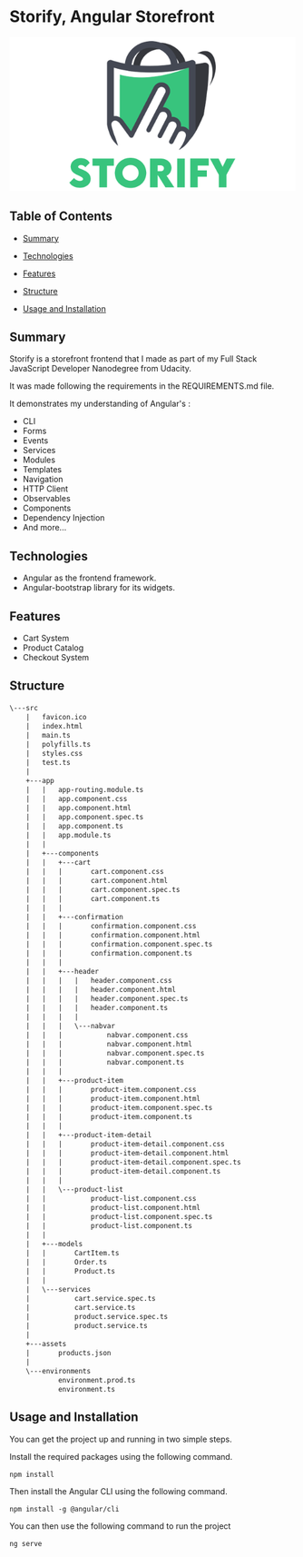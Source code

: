 # Storify, Angular Storefront

<p align="center">
  <img src="https://raw.githubusercontent.com/HossamAbubakr/Storify-Storefront-Angular-Frontend/main/logo.png">
</p>

## Table of Contents

- [Summary](#Summary)

- [Technologies](#Technologies)

- [Features](#Features)

- [Structure](#Structure)

- [Usage and Installation](#usage-and-installation)

## Summary

Storify is a storefront frontend that I made as part of my Full Stack JavaScript Developer Nanodegree from Udacity.

It was made following the requirements in the REQUIREMENTS.md file.

It demonstrates my understanding of Angular's : 
- CLI
- Forms
- Events
- Services
- Modules
- Templates
- Navigation
- HTTP Client
- Observables
- Components
- Dependency Injection
- And more...

## Technologies

- Angular as the frontend framework.
- Angular-bootstrap library for its widgets.

## Features

- Cart System
- Product Catalog
- Checkout System

## Structure

```
\---src
    |   favicon.ico
    |   index.html
    |   main.ts
    |   polyfills.ts
    |   styles.css
    |   test.ts
    |
    +---app
    |   |   app-routing.module.ts
    |   |   app.component.css
    |   |   app.component.html
    |   |   app.component.spec.ts
    |   |   app.component.ts
    |   |   app.module.ts
    |   |
    |   +---components
    |   |   +---cart
    |   |   |       cart.component.css
    |   |   |       cart.component.html
    |   |   |       cart.component.spec.ts
    |   |   |       cart.component.ts
    |   |   |
    |   |   +---confirmation
    |   |   |       confirmation.component.css
    |   |   |       confirmation.component.html
    |   |   |       confirmation.component.spec.ts
    |   |   |       confirmation.component.ts
    |   |   |
    |   |   +---header
    |   |   |   |   header.component.css
    |   |   |   |   header.component.html
    |   |   |   |   header.component.spec.ts
    |   |   |   |   header.component.ts
    |   |   |   |
    |   |   |   \---nabvar
    |   |   |           nabvar.component.css
    |   |   |           nabvar.component.html
    |   |   |           nabvar.component.spec.ts
    |   |   |           nabvar.component.ts
    |   |   |
    |   |   +---product-item
    |   |   |       product-item.component.css
    |   |   |       product-item.component.html
    |   |   |       product-item.component.spec.ts
    |   |   |       product-item.component.ts
    |   |   |
    |   |   +---product-item-detail
    |   |   |       product-item-detail.component.css
    |   |   |       product-item-detail.component.html
    |   |   |       product-item-detail.component.spec.ts
    |   |   |       product-item-detail.component.ts
    |   |   |
    |   |   \---product-list
    |   |           product-list.component.css
    |   |           product-list.component.html
    |   |           product-list.component.spec.ts
    |   |           product-list.component.ts
    |   |
    |   +---models
    |   |       CartItem.ts
    |   |       Order.ts
    |   |       Product.ts
    |   |
    |   \---services
    |           cart.service.spec.ts
    |           cart.service.ts
    |           product.service.spec.ts
    |           product.service.ts
    |
    +---assets
    |       products.json
    |
    \---environments
            environment.prod.ts
            environment.ts
```

## Usage and Installation

You can get the project up and running in two simple steps.

Install the required packages using the following command.

```
npm install
```

Then install the Angular CLI using the following command.
```
npm install -g @angular/cli
```

You can then use the following command to run the project

```
ng serve
```
